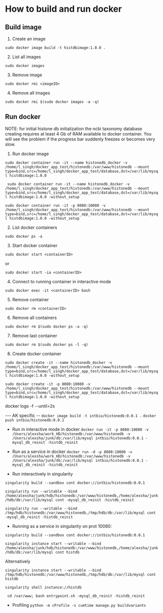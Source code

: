 # How to build and run docker

## Build image

1. Create an image

``` sudo docker image build -t histdbimage:1.0.0 . ```

2. List all images

``` sudo docker images ```

3. Remove image

``` sudo docker rmi <imageID> ```

4. Remove all images

``` sudo docker rmi $(sudo docker images -a -q) ```

## Run docker

NOTE: for initial histone db initialization the ncbi taxonomy database creating requires at least 4 Gb of RAM available to docker container.
You will see the problem if the progress bar suddenly freezes or becomes very slow.

1. Run docker image

``` sudo docker container run -it --name histonedb_docker -v /home/l_singh/docker_app_test/histonedb:/var/www/histonedb --mount type=bind,src=/home/l_singh/docker_app_test/database,dst=/var/lib/mysql histdbimage:1.0.0 ```

``` sudo docker container run -it --name histonedb_docker -v /home/l_singh/docker_app_test/histonedb:/var/www/histonedb --mount type=bind,src=/home/l_singh/docker_app_test/database,dst=/var/lib/mysql histdbimage:1.0.0 -without_setup```

``` sudo docker container run -it -p 8080:10080 -v /home/l_singh/docker_app_test/histonedb:/var/www/histonedb --mount type=bind,src=/home/l_singh/docker_app_test/database,dst=/var/lib/mysql histdbimage:1.0.0 -without_setup ```

2. List docker containers

``` sudo docker ps -a ```

3. Start docker container

``` sudo docker start <containerID> ```

or

``` sudo docker start -ia <containerID> ```

4. Connect to running container in interactive mode

``` sudo docker exec -it <containerID> bash ```

5. Remove container

``` sudo docker rm <containerID> ```

6. Remove all containers

``` sudo docker rm $(sudo docker ps -a -q) ```

7. Remove last container

``` sudo docker rm $(sudo docker ps -l -q) ```

8. Create docker container

``` sudo docker create -it --name histonedb_docker -v /home/l_singh/docker_app_test/histonedb:/var/www/histonedb --mount type=bind,src=/home/l_singh/docker_app_test/database,dst=/var/lib/mysql histdbimage:1.0.0 -without_setup ```

``` sudo docker create -it -p 8080:10080 -v /home/l_singh/docker_app_test/histonedb:/var/www/histonedb --mount type=bind,src=/home/l_singh/docker_app_test/database,dst=/var/lib/mysql histdbimage:1.0.0 -without_setup ```


docker logs -f --until=2s


--- AK specific --
```docker image build -t intbio/histonedb:0.0.1 .```
```docker push intbio/histonedb:0.0.1```

- Run in interactive mode in docker
``` docker run -it -p 8080:10080 -v /Users/alexsha/work_HD/histonedb:/var/www/histonedb -v /Users/alexsha/junk/db:/var/lib/mysql intbio/histonedb:0.0.1 -mysql_db_reinit -histdb_reinit  ```


- Run as a service in docker
``` docker run -d -p 8080:10080 -v /Users/alexsha/work_HD/histonedb:/var/www/histonedb -v /Users/alexsha/junk/db:/var/lib/mysql intbio/histonedb:0.0.1 -mysql_db_reinit -histdb_reinit  ```


- Run interactively in singularity 

```singularity build --sandbox cont docker://intbio/histonedb:0.0.1```


```singularity run --writable --bind /home/alexsha/junk/hdb/histonedb:/var/www/histonedb,/home/alexsha/junk/hdb/db:/var/lib/mysql cont -mysql_db_reinit -histdb_reinit ```

```singularity run --writable --bind /tmp/hdb/histonedb:/var/www/histonedb,/tmp/hdb/db:/var/lib/mysql cont -mysql_db_reinit -histdb_reinit ```

- Running as a service in singularity on prot 10080:

```singularity build --sandbox cont docker://intbio/histonedb:0.0.1```

```singularity instance start --writable --bind /home/alexsha/junk/hdb/histonedb:/var/www/histonedb,/home/alexsha/junk/hdb/db:/var/lib/mysql cont histdb```

Alternatively

```singularity instance start --writable --bind /tmp/hdb/histonedb:/var/www/histonedb,/tmp/hdb/db:/var/lib/mysql cont histdb```

```singularity shell instance://histdb```

``` cd /var/www; bash entrypoint.sh -mysql_db_reinit -histdb_reinit```

- Profiling
```python -m cProfile -s cumtime manage.py buildvariants```